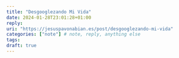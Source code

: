```yaml
---
title: "Desgooglezando Mi Vida"
date: 2024-01-28T23:01:28+01:00
reply:
uri: "https://jesuspavonabian.es/post/desgooglezando-mi-vida"
categories: ["note"] # note, reply, anything else
tags:
draft: true
---
```


